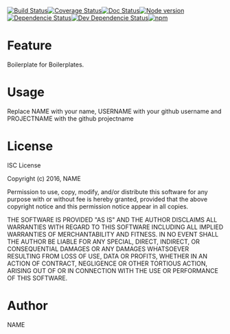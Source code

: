 [![Build Status](https://travis-ci.org/USERNAME/PROJECTNAME.svg?branch=master)](https://travis-ci.org/USERNAME/PROJECTNAME)[![Coverage Status](https://coveralls.io/repos/github/USERNAME/PROJECTNAME/badge.svg?branch=master)](https://coveralls.io/github/USERNAME/PROJECTNAME?branch=master)[![Doc Status](https://doc.esdoc.org/github.com/USERNAME/PROJECTNAME/badge.svg)](https://doc.esdoc.org/github.com/USERNAME/PROJECTNAME)[![Node version](https://img.shields.io/node/v/PROJECTNAME.svg)](http://nodejs.org/download/)[![Dependencie Status](https://img.shields.io/david/USERNAME/PROJECTNAME.svg?maxAge=2592000)](https://david-dm.org/USERNAME/PROJECTNAME#info=dependencies)[![Dev Dependencie Status](https://img.shields.io/david/dev/USERNAME/PROJECTNAME.svg?maxAge=2592000)](https://david-dm.org/USERNAME/PROJECTNAME#info=devDependencies)[![npm](https://img.shields.io/npm/l/PROJECTNAME.svg?maxAge=2592000)](https://spdx.org/licenses/ISC)

# Feature
Boilerplate for Boilerplates.

# Usage
Replace NAME with your name, USERNAME with your github username and PROJECTNAME with the github projectname

# License
ISC License

Copyright (c) 2016, NAME

Permission to use, copy, modify, and/or distribute this software for any
purpose with or without fee is hereby granted, provided that the above
copyright notice and this permission notice appear in all copies.

THE SOFTWARE IS PROVIDED "AS IS" AND THE AUTHOR DISCLAIMS ALL WARRANTIES
WITH REGARD TO THIS SOFTWARE INCLUDING ALL IMPLIED WARRANTIES OF
MERCHANTABILITY AND FITNESS. IN NO EVENT SHALL THE AUTHOR BE LIABLE FOR
ANY SPECIAL, DIRECT, INDIRECT, OR CONSEQUENTIAL DAMAGES OR ANY DAMAGES
WHATSOEVER RESULTING FROM LOSS OF USE, DATA OR PROFITS, WHETHER IN AN
ACTION OF CONTRACT, NEGLIGENCE OR OTHER TORTIOUS ACTION, ARISING OUT OF
OR IN CONNECTION WITH THE USE OR PERFORMANCE OF THIS SOFTWARE.

# Author
NAME
